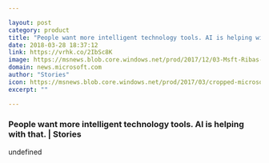 ```yaml
---

layout: post
category: product
title: "People want more intelligent technology tools. AI is helping with that."
date: 2018-03-28 18:37:12
link: https://vrhk.co/2IbSc8K
image: https://msnews.blob.core.windows.net/prod/2017/12/03-Msft-Ribas-Behr-1024x683.jpg
domain: news.microsoft.com
author: "Stories"
icon: https://msnews.blob.core.windows.net/prod/2017/03/cropped-microsoft_logo_element-215x215.png
excerpt: ""

---
```


### People want more intelligent technology tools. AI is helping with that. | Stories

undefined